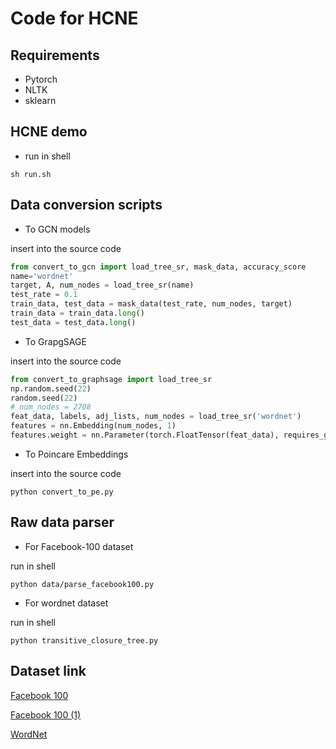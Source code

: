 # Code for HCNE

## Requirements

* Pytorch
* NLTK
* sklearn

## HCNE demo

* run in shell

```shell
sh run.sh
```

## Data conversion scripts
* To GCN models

insert into the source code
```python
from convert_to_gcn import load_tree_sr, mask_data, accuracy_score
name='wordnet'
target, A, num_nodes = load_tree_sr(name)
test_rate = 0.1
train_data, test_data = mask_data(test_rate, num_nodes, target)
train_data = train_data.long()
test_data = test_data.long()
```

* To GrapgSAGE

insert into the source code
```python
from convert_to_graphsage import load_tree_sr
np.random.seed(22)
random.seed(22)
# num_nodes = 2708
feat_data, labels, adj_lists, num_nodes = load_tree_sr('wordnet')
features = nn.Embedding(num_nodes, 1)
features.weight = nn.Parameter(torch.FloatTensor(feat_data), requires_grad=False)
```

* To Poincare Embeddings

insert into the source code
```shell
python convert_to_pe.py
```

## Raw data parser
* For Facebook-100 dataset

run in shell
```shell
python data/parse_facebook100.py
```

* For wordnet dataset

run in shell
```shell
python transitive_closure_tree.py
```
## Dataset link

<a href='https://raw.githubusercontent.com/ab2525/ia-archiveteam/c2b56dd7f2c50899df74b02830019badb9a2a445/oxford-2005-facebook-matrix/facebook100.zip'>Facebook 100 </a>

<a href=https://ia800504.us.archive.org/1/items/oxford-2005-facebook-matrix/facebook100.zip>Facebook 100 (1) </a>

<a href='https://github.com/wordnet/wordnet'> WordNet </a>












